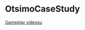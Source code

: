 # OtsimoCaseStudy

[Gameplay videosu](https://drive.google.com/drive/folders/1-sgeRl1bxE-0wsKqsILWrDCJpLgQfQ3a?usp=share_link)
